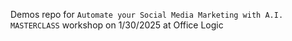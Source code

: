 Demos repo for `Automate your Social Media Marketing with A.I. MASTERCLASS` workshop on 1/30/2025 at Office Logic

